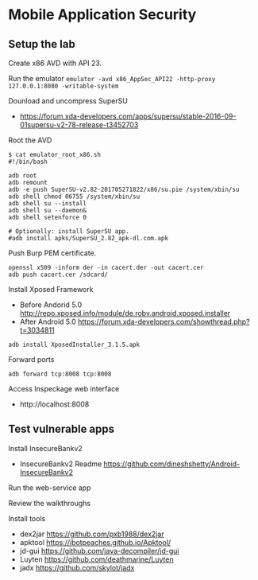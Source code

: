 # Mobile Application Security

## Setup the lab

Create x86 AVD with API 23.

Run the emulator
``emulator -avd x86_AppSec_API22 -http-proxy 127.0.0.1:8080 -writable-system``

Dounload and uncompress SuperSU
- https://forum.xda-developers.com/apps/supersu/stable-2016-09-01supersu-v2-78-release-t3452703

Root the AVD

```
$ cat emulator_root_x86.sh
#!/bin/bash

adb root
adb remount
adb -e push SuperSU-v2.82-201705271822/x86/su.pie /system/xbin/su
adb shell chmod 06755 /system/xbin/su
adb shell su --install
adb shell su --daemon&
adb shell setenforce 0

# Optionally: install SuperSU app.
#adb install apks/SuperSU_2.82_apk-dl.com.apk
```

Push Burp PEM certificate.

```
openssl x509 -inform der -in cacert.der -out cacert.cer
adb push cacert.cer /sdcard/
```

Install Xposed Framework
- Before Andorid 5.0 http://repo.xposed.info/module/de.robv.android.xposed.installer
- After Android 5.0 https://forum.xda-developers.com/showthread.php?t=3034811

``adb install XposedInstaller_3.1.5.apk``

Forward ports

``adb forward tcp:8008 tcp:8008``

Access Inspeckage web interface 
- http://localhost:8008

## Test vulnerable apps

Install InsecureBankv2
- InsecureBankv2 Readme https://github.com/dineshshetty/Android-InsecureBankv2

Run the web-service app

Review the walkthroughs	

Install tools
- dex2jar https://github.com/pxb1988/dex2jar
- apktool https://ibotpeaches.github.io/Apktool/
- jd-gui https://github.com/java-decompiler/jd-gui
- Luyten https://github.com/deathmarine/Luyten
- jadx https://github.com/skylot/jadx